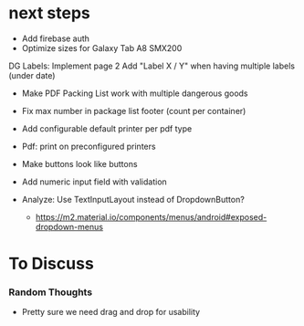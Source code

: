 # next steps
* Add firebase auth
* Optimize sizes for Galaxy Tab A8 SMX200

DG Labels: Implement page 2
Add "Label X / Y" when having multiple labels (under date)

* Make PDF Packing List work with multiple dangerous goods


* Fix max number in package list footer (count per container)

* Add configurable default printer per pdf type
* Pdf: print on preconfigured printers

* Make buttons look like buttons

* Add numeric input field with validation

* Analyze: Use TextInputLayout instead of DropdownButton?
    * https://m2.material.io/components/menus/android#exposed-dropdown-menus

# To Discuss

### Random Thoughts

* Pretty sure we need drag and drop for usability